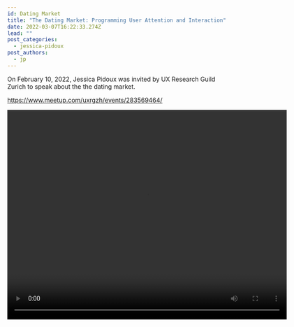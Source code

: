 ```yaml
---
id: Dating Market
title: "The Dating Market: Programming User Attention and Interaction"
date: 2022-03-07T16:22:33.274Z
lead: ""
post_categories:
  - jessica-pidoux
post_authors:
  - jp
---
```

On February 10, 2022, Jessica Pidoux was invited by UX Research Guild Zurich to speak about the the dating market.

<https://www.meetup.com/uxrgzh/events/283569464/>

<video width="640" height="480" controls>
  <source src="/assets/media/meetup_february2022_jessica-pidoux.mp4" type="video/mp4">
</video>